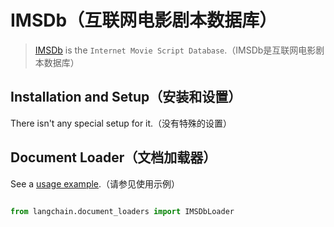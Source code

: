 # IMSDb（互联网电影剧本数据库）


>[IMSDb](https://imsdb.com/) is the `Internet Movie Script Database`.（IMSDb是互联网电影剧本数据库）
> 

## Installation and Setup（安装和设置）


There isn't any special setup for it.（没有特殊的设置）


## Document Loader（文档加载器）


See a [usage example](../modules/indexes/document_loaders/examples/imsdb.ipynb).（请参见使用示例）




```python

from langchain.document_loaders import IMSDbLoader

```

